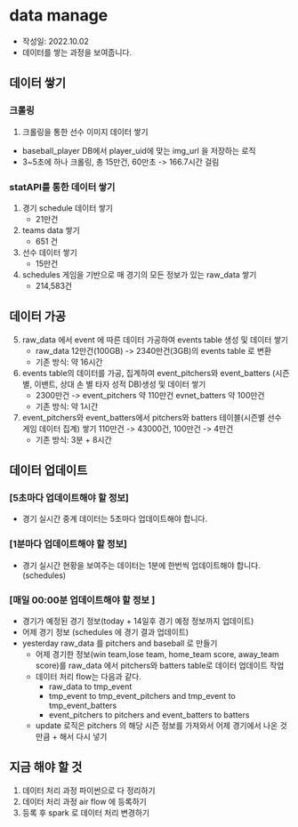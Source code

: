 # data manage
- 작성일: 2022.10.02
- 데이터를 쌓는 과정을 보여줍니다.

## 데이터 쌓기

### 크롤링
1. 크롤링을 통한 선수 이미지 데이터 쌓기
- baseball_player DB에서 player_uid에 맞는 img_url 을 저장하는 로직
- 3~5초에 하나 크롤링, 총 15만건, 60만초 -> 166.7시간 걸림

### statAPI를 통한 데이터 쌓기
1. 경기 schedule 데이터 쌓기
    - 21만건
2. teams data 쌓기
    - 651 건 
3. 선수 데이터 쌓기
    - 15만건
4. schedules 게임을 기반으로 매 경기의 모든 정보가 있는 raw_data 쌓기
    - 214,583건

## 데이터 가공
5. raw_data 에서 event 에 따른 데이터 가공하여 events table 생성 및 데이터 쌓기
    - raw_data 12만건(100GB) -> 2340만건(3GB)의 events table 로 변환
    - 기존 방식: 약 16시간
6. events table의 데이터를 가공, 집계하여 event_pitchers와 event_batters (시즌별, 이밴트, 상대 손 별 타자 성적 DB)생성 및 데이터 쌓기
    - 2300만건 -> event_pitchers 약 110만건 evnet_batters 약 100만건 
    - 기존 방식: 약 1시간
7. event_pitchers와 event_batters에서 pitchers와 batters 테이블(시즌별 선수 게임 데이터 집계) 쌓기
   110만건 -> 43000건, 100만건 -> 4만건
    - 기존 방식: 3분 + 8시간


## 데이터 업데이트
### [5초마다 업데이트해야 할 정보] 
- 경기 실시간 중계 데이터는 5초마다 업데이트해야 합니다.

### [1분마다 업데이트해야 할 정보]
- 경기 실시간 현황을 보여주는 데이터는 1분에 한번씩 업데이트해야 합니다. (schedules)

### [매일 00:00분  업데이트해야 할 정보 ]
- 경기가 예정된 경기 정보(today + 14일후 경기 예정 정보까지 업데이트)
- 어제 경기 정보 (schedules 에 경기 결과 업데이트) 
- yesterday raw_data 를 pitchers and baseball 로 만들기
    - 어제 경기한 정보(win team,lose team, home_team score, away_team score)를 
     raw_data 에서 pitchers와 batters table로 데이터 업데이트 작업
    - 데이터 처리 flow는 다음과 같다. 
        - raw_data to tmp_event
        - tmp_event to tmp_event_pitchers and tmp_event to tmp_event_batters
        - event_pitchers to pitchers and event_batters to batters
    - update 로직은 pitchers 의 해당 시즌 정보를 가져와서 어제 경기에서 나온 것만큼 + 해서 다시 넣기
 

## 지금 해야 할 것
1. 데이터 처리 과정 파이썬으로 다 정리하기
2. 데이터 처리 과정 air flow 에 등록하기 
3. 등록 후 spark 로 데이터 처리 변경하기

